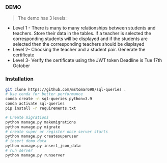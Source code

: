 ### DEMO

> The demo has 3 levels:

- Level 1 - There is many to many relationships between students and teachers. Store their data in the tables. if a teacher is selected the corresponding students will be displayed and if the students are selected then the corresponding teachers should be displayed
- Level 2- Choosing the teacher and a student pair. Generate the certificate
- Level 3- Verify the certificate using the JWT token Deadline is Tue 17th October


### Installation
```bash
git clone https://github.com/mstomar698/sql-queries . 
# Use conda for better performance
conda create -n sql-queries python=3.9
conda activate sql-queries
pip install -r requirements.txt

# Create migrations
python manage.py makemigrations
python manage.py migrate
# create super or register once server starts
python manage.py createsuperuser
# insert demo data
python manage.py insert_json_data
# run server
python manage.py runserver
```